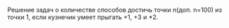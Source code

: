 Решение задач о количестве способов достичь точки n(доп. n=100) из точки 1, если кузнечик умеет прыгать +1, +3 и *2.
